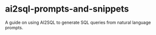 # ai2sql-prompts-and-snippets
A guide on using AI2SQL to generate SQL queries from natural language prompts.
